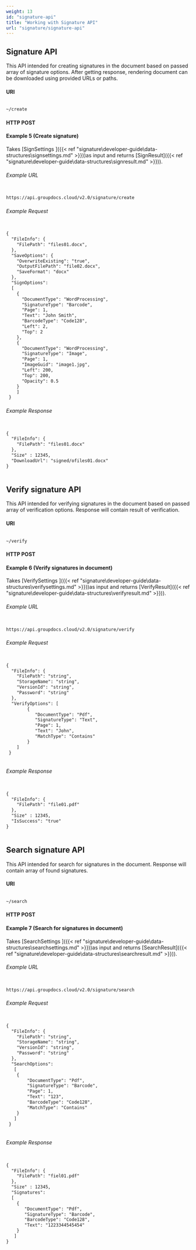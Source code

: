 ```yaml
---
weight: 13
id: "signature-api"
title: "Working with Signature API"
url: "signature/signature-api"
---
```


## Signature API ##

This API intended for creating signatures in the document based on passed array of signature options. After getting response, rendering document can be downloaded using provided URLs or paths.

#### URI ####

```html 

~/create

 ```

#### HTTP POST ####

#### Example 5 (Create signature) ####

Takes [SignSettings ]({{< ref "signature\developer-guide\data-structures\signsettings.md" >}}))as input and returns [SignResult]({{< ref "signature\developer-guide\data-structures\signresult.md" >}})).

###### Example URL ######

```html 

https://api.groupdocs.cloud/v2.0/signature/create

 ```

###### Example Request  ######

```html 

{
  "FileInfo": {
    "FilePath": "files01.docx",
  }, 
  "SaveOptions": {
    "OverwriteExisting": "true",
    "OutputFilePath": "file02.docx",
    "SaveFormat": "docx"
  },
  "SignOptions": 
  [
    {
      "DocumentType": "WordProcessing",
      "SignatureType": "Barcode",  
      "Page": 1,
      "Text": "John Smith",
      "BarcodeType": "Code128",
      "Left": 2,
      "Top": 2
    },
    {
      "DocumentType": "WordProcessing",
      "SignatureType": "Image",  
      "Page": 1,
      "ImageGuid": "image1.jpg",
      "Left": 200,
      "Top": 200,
      "Opacity": 0.5
    }
    ]
 }

 ```

###### Example Response ######

```html 

{
  "FileInfo": {
    "FilePath": "files01.docx"
  },
  "Size" : 12345,
  "DownloadUrl": "signed/ofiles01.docx"
}



 ```

## Verify signature API ##

This API intended for verifying signatures in the document based on passed array of verification options. Response will contain result of verification.

#### URI ####

```html 

~/verify

 ```

#### HTTP POST ####

#### Example 6 (Verify signatures in document) ####

Takes [VerifySettings ]({{< ref "signature\developer-guide\data-structures\verifysettings.md" >}}))as input and returns [VerifyResult]({{< ref "signature\developer-guide\data-structures\verifyresult.md" >}})).

###### Example URL ######

```html 

https://api.groupdocs.cloud/v2.0/signature/verify

 ```

###### Example Request  ######

```html 

{
  "FileInfo": {
    "FilePath": "string",
    "StorageName": "string",
    "VersionId": "string",
    "Password": "string"
  },   
  "VerifyOptions": [
        {
           "DocumentType": "Pdf",
           "SignatureType": "Text",  
           "Page": 1,
           "Text": "John",
           "MatchType": "Contains"
        }
    ]
 }



 ```

###### Example Response ######

```html 

{
  "FileInfo": {
    "FilePath": "file01.pdf"
  },
  "Size" : 12345,
  "IsSuccess": "true"
}



 ```

 

## Search signature API ##

This API intended for search for signatures in the document. Response will contain array of found signatures.

#### URI ####

```html 

~/search

 ```

#### HTTP POST ####

#### Example 7 (Search for signatures in document) ####

Takes [SearchSettings ]({{< ref "signature\developer-guide\data-structures\searchsettings.md" >}}))as input and returns [SearchResult]({{< ref "signature\developer-guide\data-structures\searchresult.md" >}})).

###### Example URL ######

```html 

https://api.groupdocs.cloud/v2.0/signature/search

 ```

###### Example Request  ######

```html 

{
  "FileInfo": {
    "FilePath": "string",
    "StorageName": "string",
    "VersionId": "string",
    "Password": "string"
  },   
  "SearchOptions": 
   [
    {
        "DocumentType": "Pdf",
        "SignatureType": "Barcode",  
        "Page": 1,
        "Text": "123",
        "BarcodeType": "Code128",
        "MatchType": "Contains"
    }
   ]
 }



 ```

###### Example Response ######

```html 

{
  "FileInfo": {
    "FilePath": "fiel01.pdf"
  },
  "Size" : 12345,
  "Signatures": 
  [
    {
       "DocumentType": "Pdf",
       "SignatureType": "Barcode",  
       "BarcodeType": "Code128",
       "Text": "1223344545454"
    }
   ]
}



 ```